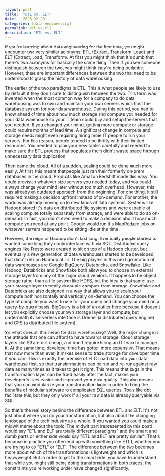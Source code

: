 ```yaml
---
layout: post
title:  "ETL vs. ELT"
date:   2023-02-20
categories: [data-engineering]
permalink: etl-vs-elt
description: "ETL vs. ELT"
---
```


If you're learning about data engineering for the first time, you might encounter two very similar acronyms: ETL (Extract, Transform, Load) and ELT (Extract, Load, Transform). At first you might think that it's dumb that there's two acronyms for basically the same thing. Then if you see someone distinguish between the two, you might think they're being pedantic. However, there are important differences between the two that need to be understood to grasp the history of data warehousing.

The earlier of the two paradigms is ETL. This is what people are likely to use by default if they don't care to distinguish between the two. This term was invented when the most common way for a company to do data warehousing was to own and maintain your own servers which host the database system for your data warehouse. During this period, you had to know ahead of time about how much storage and compute you needed for your data warehouse so your IT team could buy and setup the servers that you needed. If you changed your mind, getting more compute or storage could require months of lead time. A significant change in compute and storage needs might even requiring hiring more IT people to run your servers. For this reason, people tended to be thrifty with their limited resources. You needed to plan your new tables carefully and needed to make sure the ETL process that populates them didn't waste space through unnecessary data duplication.

Then came the cloud. All of a sudden, scaling could be done much more easily. At first, this meant that people just ran their formerly on-prem databases in the cloud. Products like Amazon Redshift made this easy. You could provision whatever size servers you needed today, and you could always change your mind later without too much overhead. However, this was already an outdated approach from the beginning. For one thing, it still required making a decision upfront instead of on-demand. For another, the world was already moving on to new kinds of data systems. Systems like Hadoop stored it's data on distributed file systems and were capable of scaling compute totally separately from storage, and were able to do so on-demand. In fact, you didn't even need to make a decision about how much compute you need at any point. Google would run it's MapReduce jobs on whatever servers happened to be sitting idle at the time.

However, the reign of Hadoop didn't last long. Eventually people started to wanted something they could interface with via SQL. Distributed query engines like Presto were created to sit on top of a Hadoop cluster, but eventually a new generation of data warehouses started to be developed that didn't rely on Hadoop at all. The big players in this next generation of data warehouses are Google BigQuery, Databricks, and Snowflake. Like Hadoop, Databricks and Snowflake both allow you to choose an external storage layer from any of the major cloud vendors. It happens to be object storage rather than a file system like HDFS, but the idea is that same: use your storage layer to totally decouple compute from storage. Snowflake and Databricks are also designed in a way that allows you to scale your compute both horizontally and vertically on-demand. You can choose the type of compute you want to use for your query and change your mind on a query-by-query basis. BigQuery is a bit of an outlier here because it doesn't let you explicitly choose your own storage layer and compute, but underneath its serverless interface is Dremel (a distributed query engine) and GFS (a distributed file system).

So what does all this mean for data warehousing? Well, the major change is the attitude that one can afford to have towards storage. Cloud storage layers like S3 are dirt cheap, and don't require hiring an IT team to manage it. At the same time, developer time has gotten more expensive. That means that now more than ever, it makes sense to trade storage for developer time if you can. This is exactly the premise of ELT: Load data into your data warehouse first, so that transformations can be run and re-run against raw data as many times as it takes to get it right. This means that bugs in the transformation layer can be fixed easily after the fact, makes your developer's lives easier and improved your data quality. This also means that you can modularize your transformation logic in order to bring the benefits of modular software to complicated SQL queries. Tools like dbt facilitate this, but they only work if all your raw data is already queryable via SQL.

So that's the real story behind the difference between ETL and ELT. It's not just about where you do your transformation, but also about the changing landscape of the tech industry as a whole. If you wanted you could make a [midwit meme](https://knowyourmeme.com/memes/iq-bell-curve-midwit) about the topic. The midwit part (represented by this post) would say "ETL and ELT are totally different paradigms" and the smart and dumb parts on either side would say "ETL and ELT are pretty similar". That's because in practice you often end up with something like ETLT, whether you are trying to do "ETL" or "ELT". The difference between the two becomes more about which of the transformations is lightweight and which is heavyweight. But in order to get to the smart side, you have to understand that while you might still being doing transformations in both places, the constraints you're working under have changed significantly.